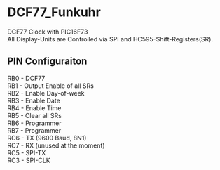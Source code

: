 # DCF77_Funkuhr
DCF77 Clock with PIC16F73  
All Display-Units are Controlled via SPI and HC595-Shift-Registers(SR).

## PIN Configuraiton
RB0 - DCF77  
RB1 - Output Enable of all SRs  
RB2 - Enable Day-of-week  
RB3 - Enable Date  
RB4 - Enable Time  
RB5 - Clear all SRs  
RB6 - Programmer  
RB7 - Programmer  
RC6 - TX (9600 Baud, 8N1)  
RC7 - RX (unused at the moment)  
RC5 - SPI-TX  
RC3 - SPI-CLK  
